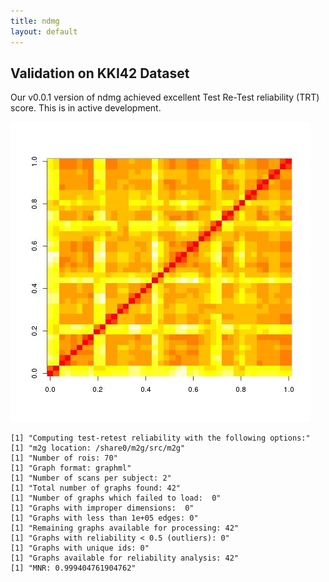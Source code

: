 ```yaml
---
title: ndmg
layout: default
---
```


## Validation on KKI42 Dataset
Our v0.0.1 version of ndmg achieved excellent Test Re-Test reliability (TRT) score. This is in active development.

![](./desikan_trt.jpeg)

    [1] "Computing test-retest reliability with the following options:"
    [1] "m2g location: /share0/m2g/src/m2g"
    [1] "Number of rois: 70"
    [1] "Graph format: graphml"
    [1] "Number of scans per subject: 2"
    [1] "Total number of graphs found: 42"
    [1] "Number of graphs which failed to load:  0"
    [1] "Graphs with improper dimensions:  0"
    [1] "Graphs with less than 1e+05 edges: 0"
    [1] "Remaining graphs available for processing: 42"
    [1] "Graphs with reliability < 0.5 (outliers): 0"
    [1] "Graphs with unique ids: 0"
    [1] "Graphs available for reliability analysis: 42"
    [1] "MNR: 0.999404761904762"
